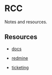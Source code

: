 # RCC

Notes and resources.


## Resources

* [docs](http://docs.rcc.uchicago.edu/)

* [redmine](redmine.rcc.uchicago.edu)

* [ticketing](rt.rcc.uchicago.edu)
